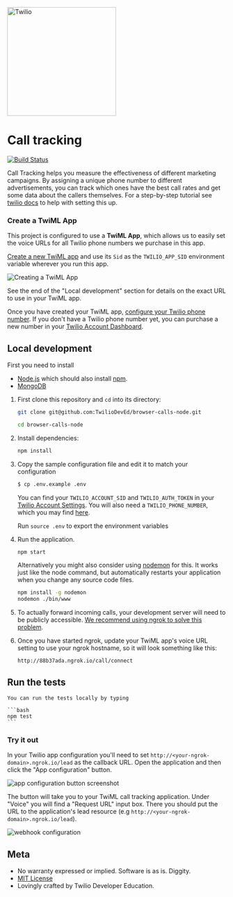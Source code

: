 <a href="https://www.twilio.com">
  <img src="https://static0.twilio.com/marketing/bundles/marketing/img/logos/wordmark-red.svg" alt="Twilio" width="250" />
</a>

# Call tracking

[![Build Status](https://travis-ci.org/TwilioDevEd/call-tracking-node.svg?branch=master)](https://travis-ci.org/TwilioDevEd/call-tracking-node)

Call Tracking helps you measure the effectiveness of different marketing campaigns. By assigning a unique phone number to different advertisements, you can track which ones have the best call rates and get some data about the callers themselves. For a step-by-step tutorial see [twilio docs](https://www.twilio.com/docs/tutorials/walkthrough/call-tracking/node/express) to help with setting this up.

### Create a TwiML App

This project is configured to use a **TwiML App**, which allows us to easily set the voice URLs for all Twilio phone numbers we purchase in this app.

[Create a new TwiML app](https://www.twilio.com/console/phone-numbers/dev-tools/twiml-apps/add) and use its `Sid` as the `TWILIO_APP_SID` environment variable wherever you run this app.

![Creating a TwiML App](http://howtodocs.s3.amazonaws.com/call-tracking-twiml-app.gif)

See the end of the "Local development" section for details on the exact URL to use in your TwiML app.

Once you have created your TwiML app, [configure your Twilio phone number](https://www.twilio.com/help/faq/twilio-client/how-do-i-create-a-twiml-app). If you don't have a Twilio phone number yet, you can purchase a new number in your [Twilio Account Dashboard](https://www.twilio.com/console/phone-numbers/search).

## Local development

First you need to install
  - [Node.js](http://nodejs.org/) which should also install [npm](https://www.npmjs.com/).
  - [MongoDB](https://www.mongodb.org/)

1. First clone this repository and `cd` into its directory:
    ```bash
    git clone git@github.com:TwilioDevEd/browser-calls-node.git

    cd browser-calls-node
    ```

1. Install dependencies:
    ```bash
    npm install
    ```

1. Copy the sample configuration file and edit it to match your configuration
    ```bash
    $ cp .env.example .env
    ```
    You can find your `TWILIO_ACCOUNT_SID` and `TWILIO_AUTH_TOKEN` in your
    [Twilio Account Settings](https://www.twilio.com/console).
    You will also need a `TWILIO_PHONE_NUMBER`, which you may find [here](https://www.twilio.com/console/phone-numbers/incoming).

    Run `source .env` to export the environment variables


1. Run the application.
    ```bash
    npm start
    ```
    Alternatively you might also consider using [nodemon](https://github.com/remy/nodemon) for this. It works just like
    the node command, but automatically restarts your application when you change any source code files.

    ```bash
    npm install -g nodemon
    nodemon ./bin/www
    ```

1. To actually forward incoming calls, your development server will need to be publicly accessible. [We recommend using ngrok to solve this problem](https://www.twilio.com/blog/2015/09/6-awesome-reasons-to-use-ngrok-when-testing-webhooks.html).

1. Once you have started ngrok, update your TwiML app's voice URL setting to use your ngrok hostname, so it will look something like this:

    `http://88b37ada.ngrok.io/call/connect`

## Run the tests
    You can run the tests locally by typing

    ```bash
    npm test
    ```

### Try it out
In your Twilio app configuration you'll need to set
`http://<your-ngrok-domain>.ngrok.io/lead` as the callback URL. Open
the application and then click the "App configuration" button.

![app configuration button screenshot](images/app-configuration.png)

The button will take you to your TwiML call tracking
application. Under "Voice" you will find a "Request URL" input
box. There you should put the URL to the application's lead resource
(e.g `http://<your-ngrok-domain>.ngrok.io/lead`).

![webhook configuration](images/webhook.png)

## Meta

* No warranty expressed or implied. Software is as is. Diggity.
* [MIT License](http://www.opensource.org/licenses/mit-license.html)
* Lovingly crafted by Twilio Developer Education.
